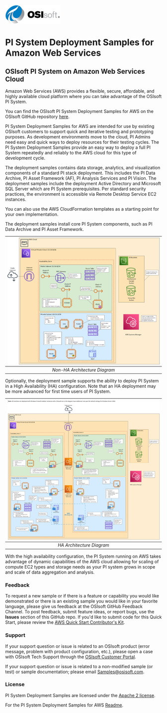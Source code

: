  ![OSIlogo.png](./images/OSIlogo.png)
 
 # PI System Deployment Samples for Amazon Web Services

## OSIsoft PI System on Amazon Web Services Cloud
Amazon Web Services (AWS) provides a flexible, secure, affordable, and highly available cloud platform where you can take advantage of the OSIsoft PI System.

You can find the OSIsoft PI System Deployment Samples for AWS on the OSIsoft GitHub repository [here](https://github.com/osisoft/OSI-Samples-PI-System/DeploymentScripts/AWS).

PI System Deployment Samples for AWS are intended for use by existing OSIsoft customers to support quick and iterative testing and prototyping purposes. As development environments move to the cloud, PI Admins need easy and quick ways to deploy resources for their testing cycles. The PI System Deployment Samples provide an easy way to deploy a full PI System repeatedly and reliably to the AWS cloud for this type of development cycle. 

The deployment samples contains data storage, analytics, and visualization components of a standard PI stack deployment. This includes the PI Data Archive, PI Asset Framework (AF), PI Analysis Services and PI Vision. The deployment samples include the deployment Active Directory and Microsoft SQL Server which are PI System prerequisites. Per standard security practices, the environment is accessible via Remote Desktop Service EC2 instances.

You can also use the AWS CloudFormation templates as a starting point for your own implementation.

The deployment samples install core PI System components, such as PI Data Archive and PI Asset Framework. 

| ![AWSNonHAArchitectureDiagram.png](./images/AWSNonHAArchitectureDiagram.png) | 
|:--:| 
| *Non-HA Architecture Diagram* |

Optionally, the deployment sample supports the ability to deploy PI System in a High Availability (HA) configuration. Note that an HA deployment may be more advanced for first time users of PI System.

| ![AWSHAArchitectureDiagram.png](./images/AWSHAArchitectureDiagram.png) | 
|:--:| 
| *HA Architecture Diagram* |

With the high availability configuration, the PI System running on AWS takes advantage of dynamic capabilities of the AWS cloud allowing for scaling of compute EC2 types and storage needs as your PI system grows in scope and scale of data aggregation and analysis.

### Feedback

To request a new sample or if there is a feature or capability you would like demonstrated or there is an existing sample you would like in your favorite language, please give us feedback at the OSIsoft GitHub Feedback Channel. To post feedback, submit feature ideas, or report bugs, use the **Issues** section of this GitHub repo.
If you'd like to submit code for this Quick Start, please review the [AWS Quick Start Contributor's Kit](https://aws-quickstart.github.io/). 

### Support

If your support question or issue is related to an OSIsoft product (error message, problem with product configuration, etc.), please open a case with OSIsoft Tech Support through the [OSIsoft Customer Portal](https://my.osisoft.com/).

If your support question or issue is related to a non-modified sample (or test) or sample documentation; please email [Samples@osisoft.com](mailto:Samples@osisoft.com). 

### License

PI System Deployment Samples are licensed under the [Apache 2 license](https://github.com/osisoft/OSI-Samples/blob/master/LICENSE.md).

For the PI System Deployment Samples for AWS [Readme](./MasterStackReadme.md).